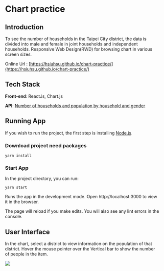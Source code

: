 # Chart practice

## Introduction

To see the number of households in the Taipei City district, the data is divided into male and female in joint households and independent households. Responsive Web Design(RWD) for browsing chart in various screen sizes.

Online Url : [https://hsiuhsu.github.io/chart-practice/](https://hsiuhsu.github.io/chart-practice/)

## Tech Stack

**Front-end**: ReactJs, Chart.js

**API**: [Number of households and population by household and gender](https://data.gov.tw/dataset/14299)

## Running App

If you wish to run the project, the first step is installing [Node.js](https://https//nodejs.org/en/).

### Download project need packages
```
yarn install
```
### Start App
In the project directory, you can run:
```
yarn start
```
Runs the app in the development mode. Open http://localhost:3000 to view it in the browser.

The page will reload if you make edits. You will also see any lint errors in the console.

## User Interface

In the chart, select a district to view information on the population of that district. Hover the mouse pointer over the Vertical bar to show the number of people in the item.

![](https://i.imgur.com/65dNHTT.png)
